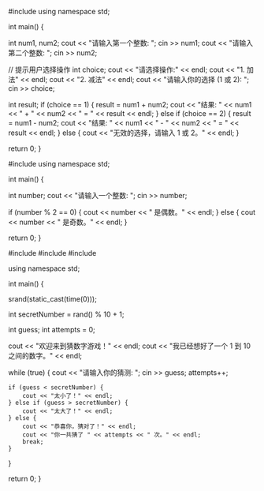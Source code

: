 #include
using namespace std;

int main() {

int num1, num2;
cout << "请输入第一个整数: ";
cin >> num1;
cout << "请输入第二个整数: ";
cin >> num2;

// 提示用户选择操作
int choice;
cout << "请选择操作:" << endl;
cout << "1. 加法" << endl;
cout << "2. 减法" << endl;
cout << "请输入你的选择 (1 或 2): ";
cin >> choice;


int result;
if (choice == 1) {
    result = num1 + num2;
    cout << "结果: " << num1 << " + " << num2 << " = " << result << endl;
} else if (choice == 2) {
    result = num1 - num2;
    cout << "结果: " << num1 << " - " << num2 << " = " << result << endl;
} else {
    cout << "无效的选择，请输入 1 或 2。" << endl;
}

return 0;
}

#include
using namespace std;

int main() {

int number;
cout << "请输入一个整数: ";
cin >> number;


if (number % 2 == 0) {
    cout << number << " 是偶数。" << endl;
} else {
    cout << number << " 是奇数。" << endl;
}

return 0;
}

#include
#include
#include

using namespace std;

int main() {

srand(static_cast<unsigned int>(time(0)));


int secretNumber = rand() % 10 + 1;

int guess;
int attempts = 0;

cout << "欢迎来到猜数字游戏！" << endl;
cout << "我已经想好了一个 1 到 10 之间的数字。" << endl;


while (true) {
    cout << "请输入你的猜测: ";
    cin >> guess;
    attempts++;


    if (guess < secretNumber) {
        cout << "太小了！" << endl;
    } else if (guess > secretNumber) {
        cout << "太大了！" << endl;
    } else {
        cout << "恭喜你，猜对了！" << endl;
        cout << "你一共猜了 " << attempts << " 次。" << endl;
        break;  
    }
}

return 0;
}
